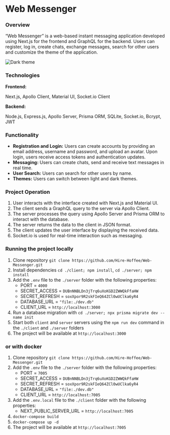 # Web Messenger

### Overview

“Web Messenger” is a web-based instant messaging application developed using Next.js for the frontend and GraphQL for the backend. Users can register, log in, create chats, exchange messages, search for other users and customize the theme of the application.

![Dark theme](https://i.imgur.com/w616efa.png "Dark theme")

### Technologies

**Frontend:**

Next.js, Apollo Client, Material UI, Socket.io Client

**Backend:**

Node.js, Express.js, Apollo Server, Prisma ORM, SQLite, Socket.io, Bcrypt, JWT

### Functionality

- **Registration and Login:** Users can create accounts by providing an email address, username and password, and upload an avatar. Upon login, users receive access tokens and authentication updates.
- **Messaging:** Users can create chats, send and receive text messages in real time.
- **User Search:** Users can search for other users by name.
- **Themes:** Users can switch between light and dark themes.

### Project Operation

1. User interacts with the interface created with Next.js and Material UI.
2. The client sends a GraphQL query to the server via Apollo Client.
3. The server processes the query using Apollo Server and Prisma ORM to interact with the database.
4. The server returns the data to the client in JSON format.
5. The client updates the user interface by displaying the received data.
6. Socket.io is used for real-time interaction such as messaging.

### Running the project locally

1. Clone repository `git clone https://github.com/Hire-Hoffee/Web-Messenger.git`
2. Install dependencies `cd ./client; npm install`, `cd ./server; npm install`
3. Add the `.env` file to the `./server` folder with the following properties:
   - PORT = `4000`
   - SECRET_ACCESS = `DUBnNNBLDn3jTrq6uXoKGD2ZWWQkFfaHW`
   - SECRET_REFRESH = `soxXpor9R2skFIeQ64ZCl0wUClka6yR4`
   - DATABASE_URL = `"file:./dev.db"`
   - CLIENT_URL = `http://localhost:3000`
4. Run a database migration with `cd ./server; npx prisma migrate dev --name init`
5. Start both `client` and `server` servers using the `npm run dev` command in the `./client` and `./server` folders
6. The project will be available at `http://localhost:3000`

### or with docker

1. Clone repository `git clone https://github.com/Hire-Hoffee/Web-Messenger.git`
2. Add the `.env` file to the `./server` folder with the following properties:
   - PORT = `7005`
   - SECRET_ACCESS = `DUBnNNBLDn3jTrq6uXoKGD2ZWWQkFfaHW`
   - SECRET_REFRESH = `soxXpor9R2skFIeQ64ZCl0wUClka6yR4`
   - DATABASE_URL = `"file:./dev.db"`
   - CLIENT_URL = `http://localhost:7005`
3. Add the `.env.local` file to the `./client` folder with the following properties:
   - NEXT_PUBLIC_SERVER_URL = `http://localhost:7005`
4. `docker-compose build`
5. `docker-compose up -d`
6. The project will be available at `http://localhost:7005`
